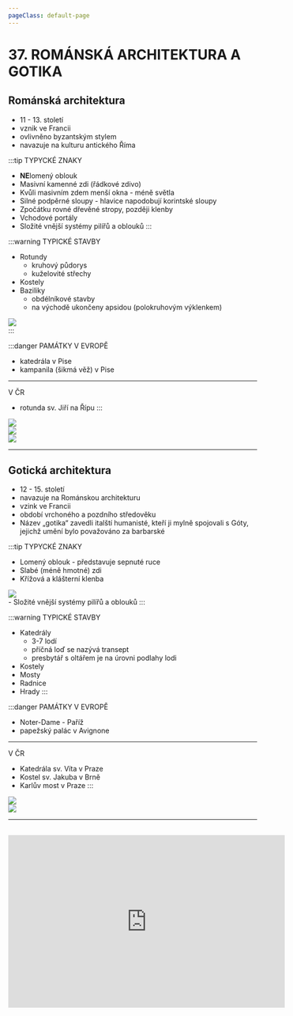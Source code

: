 ```yaml
---
pageClass: default-page
---
```

# 37. ROMÁNSKÁ ARCHITEKTURA A GOTIKA

## Románská architektura

- 11 - 13. století
- vznik ve Francii
- ovlivněno byzantským stylem
- navazuje na kulturu antického Říma

:::tip TYPYCKÉ ZNAKY
- **NE**lomený oblouk
- Masivní kamenné zdi (řádkové zdivo)
- Kvůli masivním zdem menší okna - méně světla
- Silné podpěrné sloupy - hlavice napodobují korintské sloupy
- Zpočátku rovné dřevěné stropy, později klenby
- Vchodové portály
- Složité vnější systémy pilířů a oblouků
:::

:::warning TYPICKÉ STAVBY
- Rotundy
    - kruhový půdorys
    - kuželovité střechy
- Kostely
- Baziliky
    - obdélníkové stavby
    - na východě ukončeny apsidou (polokruhovým výklenkem)

<img class="centered_image" src="/images/pos/37/bazilika.jpg" />
<br>
:::

:::danger PAMÁTKY
V EVROPĚ
- katedrála v Pise
- kampanila (šikmá věž) v Pise
---
V ČR
- rotunda sv. Jiří na Řípu
:::

<img class="centered_image" src="/images/pos/37/rotunda.jpg" />
<br>
<img class="centered_image" src="/images/pos/37/bazilika_1.jpg" />
<br>
<img class="centered_image" src="/images/pos/37/romanska.jpg" />
<br>

---

## Gotická architektura

- 12 - 15. století
- navazuje na Románskou architekturu
- vzink ve Francii
- období vrchoného a pozdního středověku
- Název „gotika“ zavedli italští humanisté, kteří ji mylně spojovali s Góty, jejichž umění bylo považováno za barbarské

:::tip TYPYCKÉ ZNAKY
- Lomený oblouk - představuje sepnuté ruce
- Slabé (méně hmotné) zdi
- Křížová a klášterní klenba
<img class="centered_image" src="/images/pos/37/krizova_klenba.jpg" />
<br>
- Složité vnější systémy pilířů a oblouků
:::

:::warning TYPICKÉ STAVBY
- Katedrály
    - 3-7 lodí
    - příčná loď se nazývá transept
    - presbytář s oltářem je na úrovni podlahy lodi
- Kostely
- Mosty
- Radnice
- Hrady
:::

:::danger PAMÁTKY
V EVROPĚ
- Noter-Dame - Paříž
- papežský palác v Avignone
---
V ČR
- Katedrála sv. Víta v Praze
- Kostel sv. Jakuba v Brně
- Karlův most v Praze
:::

<img class="centered_image" src="/images/pos/37/noterdame.jpg" />
<br>
<img class="centered_image" src="/images/pos/37/gotika.jpg" />
<br>

***
<br>

<div class="videoWrapper">
  <iframe width="560" height="349" src="https://www.youtube.com/embed/5ji6SRd54Do" frameborder="0" allowfullscreen></iframe>
</div>